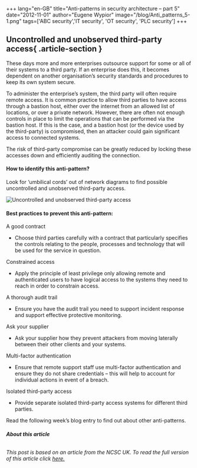 +++
lang="en-GB"
title="Anti-patterns in security architecture – part 5"
date="2012-11-01"
author="Eugene Wypior"
image="/blog/Anti_patterns_5-1.png"
tags=['ABC security','IT security', 'OT security', 'PLC security']
+++


## Uncontrolled and unobserved third-party access{ .article-section }

These days more and more enterprises outsource support for some or all of their systems to a third party. If an enterprise does this, it becomes dependent on another organisation’s security standards and procedures to keep its own system secure.

To administer the enterprise’s system, the third party will often require remote access. It is common practice to allow third parties to have access through a bastion host, either over the internet from an allowed list of locations, or over a private network. However, there are often not enough controls in place to limit the operations that can be performed via the bastion host. If this is the case, and a bastion host (or the device used by the third-party) is compromised, then an attacker could gain significant access to connected systems.

The risk of third-party compromise can be greatly reduced by locking these accesses down and efficiently auditing the connection.

#### How to identify this anti-pattern?

Look for ‘umbilical cords’ out of network diagrams to find possible uncontrolled and unobserved third-party access.

![Uncontrolled and unobserved third-party access](/blog/Anti_patterns_5_graphic.png)

#### Best practices to prevent this anti-pattern:

A good contract

*   Choose third parties carefully with a contract that particularly specifies the controls relating to the people, processes and technology that will be used for the service in question.

Constrained access

*   Apply the principle of least privilege only allowing remote and authenticated users to have logical access to the systems they need to reach in order to constrain access.

A thorough audit trail

*   Ensure you have the audit trail you need to support incident response and support effective protective monitoring.

Ask your supplier

*   Ask your supplier how they prevent attackers from moving laterally between their other clients and your systems.

Multi-factor authentication 

*   Ensure that remote support staff use multi-factor authentication and ensure they do not share credentials – this will help to account for individual actions in event of a breach.

Isolated third-party access

*   Provide separate isolated third-party access systems for different third parties.

Read the following week’s blog entry to find out about other anti-patterns.

###### **About this article**

###### This post is based on an article from the NCSC UK. To read the full version of this article click [here.](https://www.ncsc.gov.uk/whitepaper/security-architecture-anti-patterns)